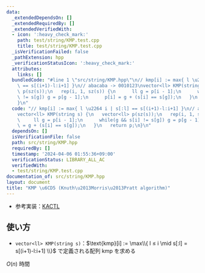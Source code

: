 ```yaml
---
data:
  _extendedDependsOn: []
  _extendedRequiredBy: []
  _extendedVerifiedWith:
  - icon: ':heavy_check_mark:'
    path: test/string/KMP.test.cpp
    title: test/string/KMP.test.cpp
  _isVerificationFailed: false
  _pathExtension: hpp
  _verificationStatusIcon: ':heavy_check_mark:'
  attributes:
    links: []
  bundledCode: "#line 1 \"src/string/KMP.hpp\"\n// kmp[i] := max{ l \u2264 i | s[:l]\
    \ == s[(i+1)-l:i+1] }\n// abacaba -> 0010123\nvector<ll> KMP(string s) {\n   vector<ll>\
    \ p(sz(s));\n   rep(i, 1, sz(s)) {\n      ll g = p[i - 1];\n      while(g && s[i]\
    \ != s[g]) g = p[g - 1];\n      p[i] = g + (s[i] == s[g]);\n   }\n   return p;\n\
    }\n"
  code: "// kmp[i] := max{ l \u2264 i | s[:l] == s[(i+1)-l:i+1] }\n// abacaba -> 0010123\n\
    vector<ll> KMP(string s) {\n   vector<ll> p(sz(s));\n   rep(i, 1, sz(s)) {\n \
    \     ll g = p[i - 1];\n      while(g && s[i] != s[g]) g = p[g - 1];\n      p[i]\
    \ = g + (s[i] == s[g]);\n   }\n   return p;\n}\n"
  dependsOn: []
  isVerificationFile: false
  path: src/string/KMP.hpp
  requiredBy: []
  timestamp: '2024-04-06 01:55:36+09:00'
  verificationStatus: LIBRARY_ALL_AC
  verifiedWith:
  - test/string/KMP.test.cpp
documentation_of: src/string/KMP.hpp
layout: document
title: "KMP \u6CD5 (Knuth\u2013Morris\u2013Pratt algorithm)"
---
```

- 参考実装：[KACTL](https://github.com/kth-competitive-programming/kactl/blob/c52bac765cdd9cda1def052c698ffa7bd3318d29/content/strings/KMP.h)

## 使い方

- `vector<ll> KMP(string s)`：$\text{kmp}[i] := \max\\{ l ≤ i \mid s[:l] = s[(i+1)-l:i+1] \\}$ で定義される配列 $\text{kmp}$ を求める

$O(n)$ 時間
